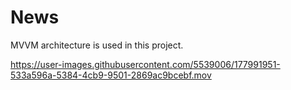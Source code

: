 # News
MVVM architecture is used in this project.


https://user-images.githubusercontent.com/5539006/177991951-533a596a-5384-4cb9-9501-2869ac9bcebf.mov

